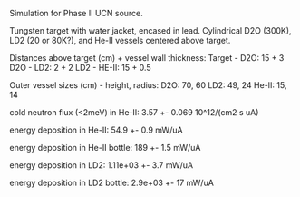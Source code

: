 Simulation for Phase II UCN source.

Tungsten target with water jacket, encased in lead.
Cylindrical D2O (300K), LD2 (20 or 80K?), and He-II vessels centered above target.


Distances above target (cm) + vessel wall thickness:
Target - D2O: 15 + 3
D2O - LD2: 2 + 2
LD2 - HE-II: 15 + 0.5

Outer vessel sizes (cm) - height, radius:
D2O: 70, 60
LD2: 49, 24
He-II: 15, 14

cold neutron flux (<2meV) in He-II:
3.57 +- 0.069 10^12/(cm2 s uA)

energy deposition in He-II:
54.9 +- 0.9 mW/uA

energy deposition in He-II bottle:
189 +- 1.5 mW/uA

energy deposition in LD2:
1.11e+03 +- 3.7 mW/uA

energy deposition in LD2 bottle:
2.9e+03 +- 17 mW/uA

